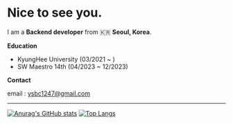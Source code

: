 # Nice to see you. 

I am a **Backend developer** from :kr: **Seoul, Korea**. 

**Education**
- KyungHee University (03/2021 ~ )
- SW Maestro 14th (04/2023 ~ 12/2023)

**Contact**

email : ysbc1247@gmail.com

---

[![Anurag's GitHub stats](https://vercel-c3mb-joe8tkv2q-ysbc1247s-projects.vercel.app/api?username=ysbc1247&theme=merko)](https://github.com/anuraghazra/github-readme-stats)  [![Top Langs](https://github-readme-stats.vercel.app/api/top-langs/?username=ysbc1247&hide=html&layout=compact)](https://github.com/anuraghazra/github-readme-stats)
